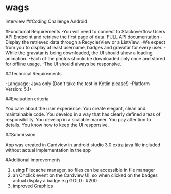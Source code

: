 # wags
Interview
##Coding Challenge Android

#Functional Requirements
-You will need to connect to Stackoverflow Users API Endpoint and retrieve the first page of data. FULL API documentation
-Display the retrieved data through a RecyclerView or a ListView.
-We expect from you to display at least username, badges and gravatar for every user.
-While the gravatar is being downloaded, the UI should show a loading animation.
-Each of the photos should be downloaded only once and stored for offline usage.
-The UI should always be responsive.

##Technical Requirements

-Language: Java only (Don't take the test in Kotlin please!)
-Platform Version: 5.1+

##Evaluation criteria

You care about the user experience.
You create elegant, clean and maintainable code.
You develop in a way that has clearly defined areas of responsibility.
You develop in a scalable manner.
You pay attention to details.
You know how to keep the UI responsive.

##Submission

App was created in Cardview in android studio 3.0
extra java file included without actual implementation in the app

#Additional improvements
1. using Filecache manager, so files can be accessible in file manager
2. an Onclick event on the Cardview UI, so when clicked on the badges actual display a badge e.g GOLD : #200
3. improved Graphics 
